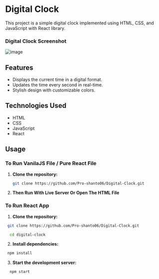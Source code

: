 # Digital Clock

This project is a simple digital clock implemented using HTML, CSS, and JavaScript with React library.

### Digital Clock Screenshot

![image](https://github.com/Pro-shanto06/Digital-Clock/assets/123327841/a3e9e5d0-6894-4e9e-810e-ca27db09589c)


## Features

- Displays the current time in a digital format.
- Updates the time every second in real-time.
- Stylish design with customizable colors.

## Technologies Used

- HTML
- CSS
- JavaScript
- React

## Usage

### To Run VanilaJS File / Pure React File

1. **Clone the repository:**
   ```bash
   git clone https://github.com/Pro-shanto06/Digital-Clock.git
   ```
2. **Then Run With Live Server Or Open The HTML File**   

### To Run React App   
1. **Clone the repository:**
  ```bash
   git clone https://github.com/Pro-shanto06/Digital-Clock.git
   ```

 ```bash
   cd digital-clock
   ```
2. **Install dependencies:**
 ```bash
  npm install
   ```
3. **Start the development server:**
 ```bash
   npm start
   ```
